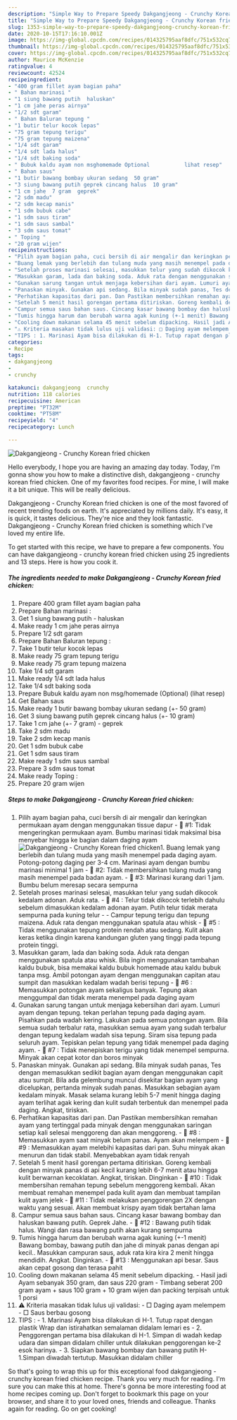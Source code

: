 ```yaml
---
description: "Simple Way to Prepare Speedy Dakgangjeong - Crunchy Korean fried chicken"
title: "Simple Way to Prepare Speedy Dakgangjeong - Crunchy Korean fried chicken"
slug: 1353-simple-way-to-prepare-speedy-dakgangjeong-crunchy-korean-fried-chicken
date: 2020-10-15T17:16:10.001Z
image: https://img-global.cpcdn.com/recipes/014325795aaf8dfc/751x532cq70/dakgangjeong-crunchy-korean-fried-chicken-foto-resep-utama.jpg
thumbnail: https://img-global.cpcdn.com/recipes/014325795aaf8dfc/751x532cq70/dakgangjeong-crunchy-korean-fried-chicken-foto-resep-utama.jpg
cover: https://img-global.cpcdn.com/recipes/014325795aaf8dfc/751x532cq70/dakgangjeong-crunchy-korean-fried-chicken-foto-resep-utama.jpg
author: Maurice McKenzie
ratingvalue: 4
reviewcount: 42524
recipeingredient:
- "400 gram fillet ayam bagian paha"
- " Bahan marinasi "
- "1 siung bawang putih  haluskan"
- "1 cm jahe peras airnya"
- "1/2 sdt garam"
- " Bahan Baluran tepung "
- "1 butir telur kocok lepas"
- "75 gram tepung terigu"
- "75 gram tepung maizena"
- "1/4 sdt garam"
- "1/4 sdt lada halus"
- "1/4 sdt baking soda"
- " Bubuk kaldu ayam non msghomemade Optional           lihat resep"
- " Bahan saus"
- "1 butir bawang bombay ukuran sedang  50 gram"
- "3 siung bawang putih geprek cincang halus  10 gram"
- "1 cm jahe  7 gram  geprek"
- "2 sdm madu"
- "2 sdm kecap manis"
- "1 sdm bubuk cabe"
- "1 sdm saus tiram"
- "1 sdm saus sambal"
- "3 sdm saus tomat"
- " Toping "
- "20 gram wijen"
recipeinstructions:
- "Pilih ayam bagian paha, cuci bersih di air mengalir dan keringkan permukaan ayam dengan menggunakan tissue dapur 🚫 #1: Tidak mengeringkan permukaan ayam. Bumbu marinasi tidak maksimal bisa menyebar hingga ke bagian dalam daging ayam"
- "Buang lemak yang berlebih dan tulang muda yang masih menempel pada daging ayam. Potong-potong daging per 3-4 cm. Marinasi ayam dengan bumbu marinasi minimal 1 jam 🚫 #2: Tidak membersihkan tulang muda yang masih menempel pada badan ayam. 🚫 #3: Marinasi kurang dari 1 jam. Bumbu belum meresap secara sempurna"
- "Setelah proses marinasi selesai, masukkan telur yang sudah dikocok kedalam adonan. Aduk rata. 🚫 #4 : Telur tidak dikocok terlebih dahulu sebelum dimasukkan kedalam adonan ayam. Putih telur tidak merata sempurna pada kuning telur  Campur tepung terigu dan tepung maizena. Aduk rata dengan menggunakan spatula atau whisk 🚫 #5 : Tidak menggunakan tepung protein rendah atau sedang. Kulit akan keras ketika dingin karena kandungan gluten yang tinggi pada tepung protein tinggi."
- "Masukkan garam, lada dan baking soda. Aduk rata dengan menggunakan spatula atau whisk. Bila ingin menggunakan tambahan kaldu bubuk, bisa memakai kaldu bubuk homemade atau kaldu bubuk tanpa msg. Ambil potongan ayam dengan menggunakan capitan atau sumpit dan masukkan kedalam wadah berisi tepung 🚫 #6 : Memasukkan potongan ayam sekaligus banyak. Tepung akan menggumpal dan tidak merata menempel pada daging ayam"
- "Gunakan sarung tangan untuk menjaga kebersihan dari ayam. Lumuri ayam dengan tepung. tekan perlahan tepung pada daging ayam. Pisahkan pada wadah kering. Lakukan pada semua potongan ayam. Bila semua sudah terbalur rata, masukkan semua ayam yang sudah terbalur dengan tepung kedalam wadah sisa tepung. Siram sisa tepung pada seluruh ayam. Tepiskan pelan tepung yang tidak menempel pada daging ayam. 🚫 #7 : Tidak menepiskan terigu yang tidak menempel sempurna. Minyak akan cepat kotor dan boros minyak"
- "Panaskan minyak. Gunakan api sedang. Bila minyak sudah panas, Tes dengan memasukkan sedikit bagian ayam dengan menggunakan capit atau sumpit. Bila ada gelembung muncul disekitar bagian ayam yang dicelupkan, pertanda minyak sudah panas. Masukkan sebagian ayam kedalam minyak. Masak selama kurang lebih 5-7 menit hingga daging ayam terlihat agak kering dan kulit sudah terbentuk dan menempel pada daging. Angkat, tiriskan."
- "Perhatikan kapasitas dari pan. Dan Pastikan membersihkan remahan ayam yang tertinggal pada minyak dengan menggunakan saringan setiap kali selesai menggoreng dan akan menggoreng. 🚫 #8 : Memasukkan ayam saat minyak belum panas. Ayam akan melempem 🚫 #9 : Memasukkan ayam melebihi kapasitas dari pan. Suhu minyak akan menurun dan tidak stabil. Menyebabkan ayam tidak renyah"
- "Setelah 5 menit hasil gorengan pertama ditiriskan. Goreng kembali dengan minyak panas di api kecil kurang lebih 6-7 menit atau hingga kulit berwarnan kecoklatan. Angkat, tiriskan. Dinginkan 🚫 #10 : Tidak membersihan remahan tepung sebelum menggoreng kembali. Akan membuat remahan menempel pada kulit ayam dan membuat tampilan kulit ayam jelek 🚫 #11 : Tidak melakukan penggorengan 2X dengan waktu yang sesuai. Akan membuat krispy ayam tidak bertahan lama"
- "Campur semua saus bahan saus. Cincang kasar bawang bombay dan haluskan bawang putih. Geprek Jahe. 🚫 #12 : Bawang putih tidak halus. Wangi dan rasa bawang putih akan kurang sempurna"
- "Tumis hingga harum dan berubah warna agak kuning (+-1 menit) Bawang bombay, bawang putih dan jahe di minyak panas dengan api kecil.. Masukkan campuran saus, aduk rata kira kira 2 menit hingga mendidih. Angkat. Dinginkan. 🚫 #13 : Menggunakan api besar. Saus akan cepat gosong dan terasa pahit"
- "Cooling down makanan selama 45 menit sebelum dipacking. Hasil jadi Ayam sebanyak 350 gram, dan saus 220 gram Timbang seberat 200 gram ayam + saus 100 gram + 10 gram wijen dan packing terpisah untuk 1 porsi"
- "⚠️ Kriteria masakan tidak lulus uji validasi: □ Daging ayam melempem □ Saus berbau gosong"
- "TIPS : 1. Marinasi Ayam bisa dilakukan di H-1. Tutup rapat dengan plastik Wrap dan istirahatkan semalaman didalam lemari es 2. Penggorengan pertama bisa dilakukan di H-1. Simpan di wadah kedap udara dan simpan didalam chiller untuk dilakukan penggorengan ke-2 esok harinya. 3. Siapkan bawang bombay dan bawang putih H-1.Simpan diwadah tertutup. Masukkan didalam chiller"
categories:
- Recipe
tags:
- dakgangjeong
- 
- crunchy

katakunci: dakgangjeong  crunchy 
nutrition: 118 calories
recipecuisine: American
preptime: "PT32M"
cooktime: "PT58M"
recipeyield: "4"
recipecategory: Lunch

---
```



![Dakgangjeong - Crunchy Korean fried chicken](https://img-global.cpcdn.com/recipes/014325795aaf8dfc/751x532cq70/dakgangjeong-crunchy-korean-fried-chicken-foto-resep-utama.jpg)

Hello everybody, I hope you are having an amazing day today. Today, I'm gonna show you how to make a distinctive dish, dakgangjeong - crunchy korean fried chicken. One of my favorites food recipes. For mine, I will make it a bit unique. This will be really delicious.



Dakgangjeong - Crunchy Korean fried chicken is one of the most favored of recent trending foods on earth. It's appreciated by millions daily. It's easy, it is quick, it tastes delicious. They're nice and they look fantastic. Dakgangjeong - Crunchy Korean fried chicken is something which I've loved my entire life.


To get started with this recipe, we have to prepare a few components. You can have dakgangjeong - crunchy korean fried chicken using 25 ingredients and 13 steps. Here is how you cook it.

<!--inarticleads1-->

##### The ingredients needed to make Dakgangjeong - Crunchy Korean fried chicken:

1. Prepare 400 gram fillet ayam bagian paha
1. Prepare  Bahan marinasi :
1. Get 1 siung bawang putih - haluskan
1. Make ready 1 cm jahe peras airnya
1. Prepare 1/2 sdt garam
1. Prepare  Bahan Baluran tepung :
1. Take 1 butir telur kocok lepas
1. Make ready 75 gram tepung terigu
1. Make ready 75 gram tepung maizena
1. Take 1/4 sdt garam
1. Make ready 1/4 sdt lada halus
1. Take 1/4 sdt baking soda
1. Prepare  Bubuk kaldu ayam non msg/homemade (Optional)           (lihat resep)
1. Get  Bahan saus
1. Make ready 1 butir bawang bombay ukuran sedang (+- 50 gram)
1. Get 3 siung bawang putih geprek cincang halus (+- 10 gram)
1. Take 1 cm jahe (+- 7 gram) - geprek
1. Take 2 sdm madu
1. Take 2 sdm kecap manis
1. Get 1 sdm bubuk cabe
1. Get 1 sdm saus tiram
1. Make ready 1 sdm saus sambal
1. Prepare 3 sdm saus tomat
1. Make ready  Toping :
1. Prepare 20 gram wijen




<!--inarticleads2-->

##### Steps to make Dakgangjeong - Crunchy Korean fried chicken:

1. Pilih ayam bagian paha, cuci bersih di air mengalir dan keringkan permukaan ayam dengan menggunakan tissue dapur - 🚫 #1: Tidak mengeringkan permukaan ayam. Bumbu marinasi tidak maksimal bisa menyebar hingga ke bagian dalam daging ayam
<img src="//assets-global.cpcdn.com/assets/icons/button_play-2c75c40dde080a61004c1f40b05d8f140eaff45d7e9e6481dc71c63d2e7c4909.png" alt="Dakgangjeong - Crunchy Korean fried chicken">1. Buang lemak yang berlebih dan tulang muda yang masih menempel pada daging ayam. Potong-potong daging per 3-4 cm. Marinasi ayam dengan bumbu marinasi minimal 1 jam - 🚫 #2: Tidak membersihkan tulang muda yang masih menempel pada badan ayam. - 🚫 #3: Marinasi kurang dari 1 jam. Bumbu belum meresap secara sempurna
1. Setelah proses marinasi selesai, masukkan telur yang sudah dikocok kedalam adonan. Aduk rata. - 🚫 #4 : Telur tidak dikocok terlebih dahulu sebelum dimasukkan kedalam adonan ayam. Putih telur tidak merata sempurna pada kuning telur -  - Campur tepung terigu dan tepung maizena. Aduk rata dengan menggunakan spatula atau whisk - 🚫 #5 : Tidak menggunakan tepung protein rendah atau sedang. Kulit akan keras ketika dingin karena kandungan gluten yang tinggi pada tepung protein tinggi.
1. Masukkan garam, lada dan baking soda. Aduk rata dengan menggunakan spatula atau whisk. Bila ingin menggunakan tambahan kaldu bubuk, bisa memakai kaldu bubuk homemade atau kaldu bubuk tanpa msg. Ambil potongan ayam dengan menggunakan capitan atau sumpit dan masukkan kedalam wadah berisi tepung - 🚫 #6 : Memasukkan potongan ayam sekaligus banyak. Tepung akan menggumpal dan tidak merata menempel pada daging ayam
1. Gunakan sarung tangan untuk menjaga kebersihan dari ayam. Lumuri ayam dengan tepung. tekan perlahan tepung pada daging ayam. Pisahkan pada wadah kering. Lakukan pada semua potongan ayam. Bila semua sudah terbalur rata, masukkan semua ayam yang sudah terbalur dengan tepung kedalam wadah sisa tepung. Siram sisa tepung pada seluruh ayam. Tepiskan pelan tepung yang tidak menempel pada daging ayam. - 🚫 #7 : Tidak menepiskan terigu yang tidak menempel sempurna. Minyak akan cepat kotor dan boros minyak
1. Panaskan minyak. Gunakan api sedang. Bila minyak sudah panas, Tes dengan memasukkan sedikit bagian ayam dengan menggunakan capit atau sumpit. Bila ada gelembung muncul disekitar bagian ayam yang dicelupkan, pertanda minyak sudah panas. Masukkan sebagian ayam kedalam minyak. Masak selama kurang lebih 5-7 menit hingga daging ayam terlihat agak kering dan kulit sudah terbentuk dan menempel pada daging. Angkat, tiriskan.
1. Perhatikan kapasitas dari pan. Dan Pastikan membersihkan remahan ayam yang tertinggal pada minyak dengan menggunakan saringan setiap kali selesai menggoreng dan akan menggoreng. - 🚫 #8 : Memasukkan ayam saat minyak belum panas. Ayam akan melempem - 🚫 #9 : Memasukkan ayam melebihi kapasitas dari pan. Suhu minyak akan menurun dan tidak stabil. Menyebabkan ayam tidak renyah
1. Setelah 5 menit hasil gorengan pertama ditiriskan. Goreng kembali dengan minyak panas di api kecil kurang lebih 6-7 menit atau hingga kulit berwarnan kecoklatan. Angkat, tiriskan. Dinginkan - 🚫 #10 : Tidak membersihan remahan tepung sebelum menggoreng kembali. Akan membuat remahan menempel pada kulit ayam dan membuat tampilan kulit ayam jelek - 🚫 #11 : Tidak melakukan penggorengan 2X dengan waktu yang sesuai. Akan membuat krispy ayam tidak bertahan lama
1. Campur semua saus bahan saus. Cincang kasar bawang bombay dan haluskan bawang putih. Geprek Jahe. - 🚫 #12 : Bawang putih tidak halus. Wangi dan rasa bawang putih akan kurang sempurna
1. Tumis hingga harum dan berubah warna agak kuning (+-1 menit) Bawang bombay, bawang putih dan jahe di minyak panas dengan api kecil.. Masukkan campuran saus, aduk rata kira kira 2 menit hingga mendidih. Angkat. Dinginkan. - 🚫 #13 : Menggunakan api besar. Saus akan cepat gosong dan terasa pahit
1. Cooling down makanan selama 45 menit sebelum dipacking. - Hasil jadi Ayam sebanyak 350 gram, dan saus 220 gram - Timbang seberat 200 gram ayam + saus 100 gram + 10 gram wijen dan packing terpisah untuk 1 porsi
1. ⚠️ Kriteria masakan tidak lulus uji validasi: - □ Daging ayam melempem - □ Saus berbau gosong
1. TIPS : - 1. Marinasi Ayam bisa dilakukan di H-1. Tutup rapat dengan plastik Wrap dan istirahatkan semalaman didalam lemari es - 2. Penggorengan pertama bisa dilakukan di H-1. Simpan di wadah kedap udara dan simpan didalam chiller untuk dilakukan penggorengan ke-2 esok harinya. - 3. Siapkan bawang bombay dan bawang putih H-1.Simpan diwadah tertutup. Masukkan didalam chiller




So that's going to wrap this up for this exceptional food dakgangjeong - crunchy korean fried chicken recipe. Thank you very much for reading. I'm sure you can make this at home. There's gonna be more interesting food at home recipes coming up. Don't forget to bookmark this page on your browser, and share it to your loved ones, friends and colleague. Thanks again for reading. Go on get cooking!
